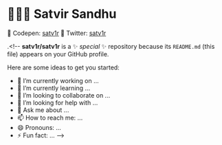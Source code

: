 # 👨🏾‍💻 Satvir Sandhu

🎨 Codepen: [satv1r](https://codepen.io/satv1r)
💬 Twitter: [satv1r](https://twitter.com/satv1r)

.<!--
**satv1r/satv1r** is a ✨ _special_ ✨ repository because its `README.md` (this file) appears on your GitHub profile.

Here are some ideas to get you started:

- 🔭 I’m currently working on ...
- 🌱 I’m currently learning ...
- 👯 I’m looking to collaborate on ...
- 🤔 I’m looking for help with ...
- 💬 Ask me about ...
- 📫 How to reach me: ...
- 😄 Pronouns: ...
- ⚡ Fun fact: ...
-->
